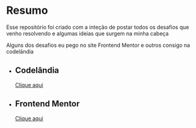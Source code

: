 <h1>Resumo</h1>
<p>Esse repositório foi criado com a inteção de postar todos os desafios que venho resolvendo e algumas ideias que surgem na minha cabeça</p>
<p>Alguns dos desafios eu pego no site Frontend Mentor e outros consigo na codelândia</p>
<ul>
  <li>
    <h2>Codelândia</h2>
    <a href="https://www.figma.com/file/Yb9IBH56g7T1hdIyZ3BMNO/Desafios---Codel%C3%A2ndia?t=qq5s7k3qvIPLLNaj-6">Clique aqui</a>
  </li>
  <li>
    <h2>Frontend Mentor</h2>
    <a href="https://www.frontendmentor.io/">Clique aqui</a>
  </li>
</ul>
